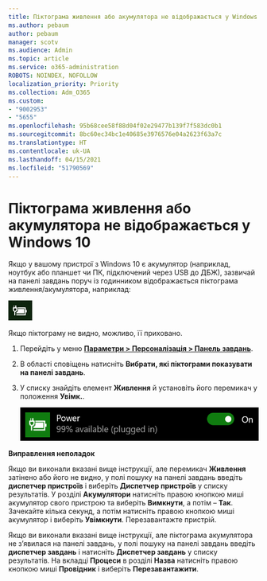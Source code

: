 ```yaml
---
title: Піктограма живлення або акумулятора не відображається у Windows 10
ms.author: pebaum
author: pebaum
manager: scotv
ms.audience: Admin
ms.topic: article
ms.service: o365-administration
ROBOTS: NOINDEX, NOFOLLOW
localization_priority: Priority
ms.collection: Adm_O365
ms.custom:
- "9002953"
- "5655"
ms.openlocfilehash: 95b68cee58f88d04f02e29477b139f7f583dc0b1
ms.sourcegitcommit: 8bc60ec34bc1e40685e3976576e04a2623f63a7c
ms.translationtype: HT
ms.contentlocale: uk-UA
ms.lasthandoff: 04/15/2021
ms.locfileid: "51790569"
---
```

# <a name="power-or-battery-icon-missing-in-windows-10"></a>Піктограма живлення або акумулятора не відображається у Windows 10

Якщо у вашому пристрої з Windows 10 є акумулятор (наприклад, ноутбук або планшет чи ПК, підключений через USB до ДБЖ), зазвичай на панелі завдань поруч із годинником відображається піктограма живлення/акумулятора, наприклад:

![Піктограма акумулятора](media/battery-icon.png)

Якщо піктограму не видно, можливо, її приховано.

1. Перейдіть у меню **[Параметри > Персоналізація > Панель завдань](ms-settings:taskbar?activationSource=GetHelp)**.

2. В області сповіщень натисніть **Вибрати, які піктограми показувати на панелі завдань**.

3. У списку знайдіть елемент **Живлення** й установіть його перемикач у положення **Увімк.**.

    ![Показ піктограми живлення на панелі завдань](media/power-icon-on.png)

**Виправлення неполадок**

Якщо ви виконали вказані вище інструкції, але перемикач **Живлення** затінено або його не видно, у полі пошуку на панелі завдань введіть **диспетчер пристроїв** і виберіть **Диспетчер пристроїв** у списку результатів. У розділі **Акумулятори** натисніть правою кнопкою миші акумулятор свого пристрою та виберіть **Вимкнути**, а потім – **Так**. Зачекайте кілька секунд, а потім натисніть правою кнопкою миші акумулятор і виберіть **Увімкнути**. Перезавантажте пристрій.

Якщо ви виконали вказані вище інструкції, але піктограма акумулятора не з’явилася на панелі завдань, у полі пошуку на панелі завдань введіть **диспетчер завдань** і натисніть **Диспетчер завдань** у списку результатів. На вкладці **Процеси** в розділі **Назва** натисніть правою кнопкою миші **Провідник** і виберіть **Перезавантажити**.
